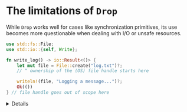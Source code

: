 # The limitations of `Drop`

While `Drop` works well for cases
like synchronization primitives, its use becomes more
questionable when dealing with I/O or unsafe resources.

```rust
use std::fs::File;
use std::io::{self, Write};

fn write_log() -> io::Result<()> {
    let mut file = File::create("log.txt")?;
    // ^ ownership of the (OS) file handle starts here

    writeln!(file, "Logging a message...")?;
    Ok(())
} // file handle goes out of scope here
```

<details>

- In the earlier example, our `File` resource owns a file handle
  provided by the operating system.

  [As stated in the documentation](https://doc.rust-lang.org/std/fs/struct.File.html):

  > Files are automatically closed when they go out of scope.
  > Errors detected on closing are ignored by the implementation of Drop.

- This highlights a key limitation of the `Drop` trait:
  it cannot propagate errors to the caller. In other words,
  fallible cleanup logic cannot be handled by the code using the `File`.

  This becomes clear when looking at the
  [definition of the `Drop` trait](https://doc.rust-lang.org/std/ops/trait.Drop.html):

  ```rust
  trait Drop {
      fn drop(&mut self);
  }
  ```

  Since `drop` does not return a `Result`, any error that occurs during cleanup
  cannot be surfaced or recovered from. This is by design:
  `drop` is invoked automatically when a value is popped off the stack during
  unwinding, leaving no opportunity for error handling.

- One workaround is to panic inside `drop` when a failure occurs.
  However, this is risky—if a panic happens while the stack is already unwinding,
  the program will abort immediately, and remaining resources will not be cleaned up.

  While panicking in `drop` can serve certain purposes (see
  [the next chapter on "drop bombs"](./drop_bomb.md)), it should be used sparingly
  and with full awareness of the consequences.

- Another drawback of `drop` is that its execution is implicit and non-deterministic
  in terms of timing. You cannot control *when* a value is dropped. And in fact as
  discussed in previous slide it might never even run at all, leaving the external
  resource in an undefined state.

  This matters particularly for I/O: normally you might set a timeout on blocking
  operations, but when I/O occurs in a `drop` implementation, you have no way to
  enforce such constraints.

  Returning to the `File` example: if the file handle hangs during close (e.g.,
  due to OS-level buffering or locking), the drop operation could block indefinitely.
  Since the call to `drop` happens implicitly and outside your control,
  there's no way to apply a timeout or fallback mechanism.

- For smart pointers and synchronization primitives, none of these drawbacks matter,
  since the operations are nearly instant and a program panic does not cause undefined behavior.
  The poisoned state disappears along with the termination of the program.

- For use cases such as I/O or FFI, it may be preferable to let the user
  clean up resources explicitly using a close function.

  However, this approach cannot be enforced at the type level.
  If explicit cleanup is part of your API contract, you might choose to
  panic in drop when the resource has not been properly closed.
  This can help catch contract violations at runtime.

  This is one situation where drop bombs are useful,
  which we will discuss next.

</details>
